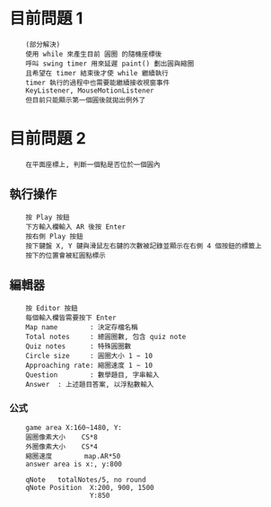 # 目前問題 1
        (部分解決)
        使用 while 來產生目前 圓圈 的隨機座標後
        呼叫 swing timer 用來延遲 paint() 劃出圓與縮圈
        且希望在 timer 結束後才使 while 繼續執行
        timer 執行的過程中也需要能繼續接收視窗事件
        KeyListener, MouseMotionListener
        但目前只能顯示第一個圓後就拋出例外了

# 目前問題 2
        在平面座標上, 判斷一個點是否位於一個圓內


## 執行操作

        按 Play 按鈕
        下方輸入欄輸入 AR 後按 Enter
        按右側 Play 按鈕
        按下鍵盤 X, Y 鍵與滑鼠左右鍵的次數被記錄並顯示在右側 4 個按鈕的標籤上
        按下的位置會被紅圓點標示

## 編輯器
        按 Editor 按鈕
        每個輸入欄皆需要按下 Enter
        Map name        : 決定存檔名稱
        Total notes     : 總圓圈數, 包含 quiz note
        Quiz notes      : 特殊圓圈數
        Circle size     : 圓圈大小 1 ~ 10
        Approaching rate: 縮圈速度 1 ~ 10
        Question        : 數學題目, 字串輸入
        Answer  : 上述題目答案, 以浮點數輸入

        

### 公式
        game area X:160~1480, Y:
        圓圈像素大小    CS*8
        外圈像素大小    CS*4
        縮圈速度        map.AR*50
        answer area is x:, y:800

        qNote   totalNotes/5, no round
        qNote Position  X:200, 900, 1500
                        Y:850